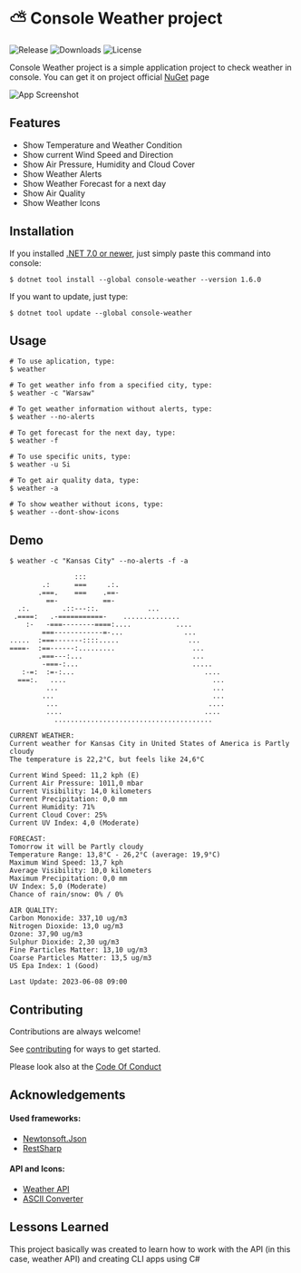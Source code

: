 # ⛅ Console Weather project


![Release](https://img.shields.io/github/v/release/pazurkota/console-weather?include_prereleases&style=for-the-badge&logo=github)
![Downloads](https://img.shields.io/nuget/dt/console-weather?style=for-the-badge&logo=nuget)
![License](https://img.shields.io/github/license/pazurkota/console-weather?style=for-the-badge)

Console Weather project is a simple application project to check weather in console. You can get it on project official [NuGet](https://www.nuget.org/packages/console-weather/) page



![App Screenshot](https://media.discordapp.net/attachments/973146682499956746/1109483472394911834/image.png?width=835&height=515)


## Features

- Show Temperature and Weather Condition
- Show current Wind Speed and Direction
- Show Air Pressure, Humidity and Cloud Cover
- Show Weather Alerts
- Show Weather Forecast for a next day
- Show Air Quality
- Show Weather Icons

## Installation

If you installed [.NET 7.0 or newer](https://dotnet.microsoft.com/en-us/download), just simply paste this command into console:
```console
$ dotnet tool install --global console-weather --version 1.6.0
```

If you want to update, just type:
```console
$ dotnet tool update --global console-weather
```
## Usage

```console
# To use aplication, type:
$ weather

# To get weather info from a specified city, type:
$ weather -c "Warsaw"

# To get weather information without alerts, type:
$ weather --no-alerts

# To get forecast for the next day, type:
$ weather -f

# To use specific units, type:
$ weather -u Si

# To get air quality data, type:
$ weather -a

# To show weather without icons, type:
$ weather --dont-show-icons
```


## Demo
```console
$ weather -c "Kansas City" --no-alerts -f -a

                :::
        .:      ===     .:.
       .===.    ===    .==-
         ==-           ==-
  .:.        .::---::.            ...
 .====:   .-===========-    ..............
    :-   -===--------====:....           ....
        ===------------=-...               ...
.....  :===-------::::.....                 ...
====-  :==------:.........                   ...
       .===---:...                           ...
        -===-:...                            .....
   :-=:  :=-:...                                ....
  ===:.   ....                                    ...
         ...                                      ...
        ...                                       ...
         ...                                     ....
         ....                                   ....
           .......................................

CURRENT WEATHER:
Current weather for Kansas City in United States of America is Partly cloudy
The temperature is 22,2°C, but feels like 24,6°C

Current Wind Speed: 11,2 kph (E)
Current Air Pressure: 1011,0 mbar
Current Visibility: 14,0 kilometers
Current Precipitation: 0,0 mm
Current Humidity: 71%
Current Cloud Cover: 25%
Current UV Index: 4,0 (Moderate)

FORECAST:
Tomorrow it will be Partly cloudy
Temperature Range: 13,8°C - 26,2°C (average: 19,9°C)
Maximum Wind Speed: 13,7 kph
Average Visibility: 10,0 kilometers
Maximum Precipitation: 0,0 mm
UV Index: 5,0 (Moderate)
Chance of rain/snow: 0% / 0%

AIR QUALITY:
Carbon Monoxide: 337,10 ug/m3
Nitrogen Dioxide: 13,0 ug/m3
Ozone: 37,90 ug/m3
Sulphur Dioxide: 2,30 ug/m3
Fine Particles Matter: 13,10 ug/m3
Coarse Particles Matter: 13,5 ug/m3
US Epa Index: 1 (Good)

Last Update: 2023-06-08 09:00
```
## Contributing

Contributions are always welcome!

See [contributing](https://github.com/pazurkota/console-weather/blob/master/CONTRIBUTING.md) for ways to get started.

Please look also at the [Code Of Conduct](https://github.com/pazurkota/console-weather/blob/master/CODE_OF_CONDUCT.md)


## Acknowledgements

#### Used frameworks:
- [Newtonsoft.Json](https://www.newtonsoft.com/json)
- [RestSharp](https://restsharp.dev)

#### API and Icons:
- [Weather API](https://www.weatherapi.com/)
- [ASCII Converter](https://ascii-generator.site)


## Lessons Learned

This project basically was created to learn how to work with the API (in this case, weather API) and creating CLI apps using C#
